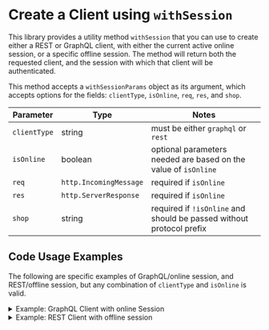 # Create a Client using `withSession`

This library provides a utility method `withSession` that you can use to create either a REST or GraphQL client, with
either the current active online session, or a specific offline session. The method will return both the requested
client, and the session with which that client will be authenticated.

This method accepts a `withSessionParams` object as its argument, which accepts options for the fields: `clientType`,
`isOnline`, `req`, `res`, and `shop`.

| Parameter    | Type                   | Notes                                                                |
| ------------ | ---------------------- | -------------------------------------------------------------------- |
| `clientType` | string                 | must be either `graphql` or `rest`                                   |
| `isOnline`   | boolean                | optional parameters needed are based on the value of `isOnline`      |
| `req`        | `http.IncomingMessage` | required if `isOnline`                                               |
| `res`        | `http.ServerResponse`  | required if `isOnline`                                               |
| `shop`       | string                 | required if `!isOnline` and should be passed without protocol prefix |

## Code Usage Examples

The following are specific examples of GraphQL/online session, and REST/offline session, but any combination of `clientType` and `isOnline` is valid.

<details>
<summary>Example: GraphQL Client with online Session</summary>

```ts
// create a `WithSessionParams` object with the necessary information to pass to `withSession`
const clientWithSessionParams: WithSessionParams = {
  clientType: 'graphql',
  isOnline: true,
  req: request, // http.IncomingMessage object
  res: response, // http.ServerResponse object
};

const {client, session} = (await Shopify.Utils.withSession(
  clientWithSessionParams,
)) as GraphqlWithSession;

// now you can make requests to the API using this client:
const shopName = await client.query({
  data: `{
      shop {
        name
      }
    }`,
});

// you can also introspect on the returned Session, if you need to
const currentSessionUser = session.onlineAccessInfo.associated_user;
```

</details>

<details>
<summary>Example: REST Client with offline session</summary>

```ts
const clientWithSessionParams: WithSessionParams = {
  clientType: 'rest',
  isOnline: false,
  shop: SHOP, // Shopify store url, without protocol, ie: "{shop}.myshopify.com"
};

const {client, session} = (await Shopify.Utils.withSession(
  clientWithSessionParams,
)) as RestWithSession;

const products = await client.get({path: 'products'});

const currentSessionScope = session.scope;
```

</details>
